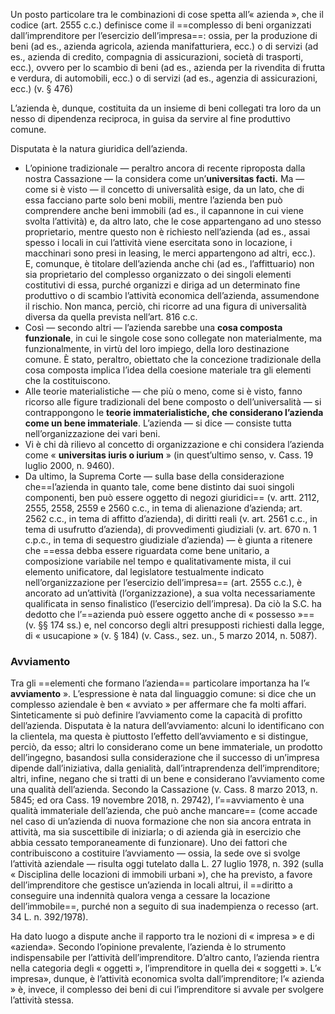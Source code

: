 Un posto particolare tra le combinazioni di cose spetta all’« azienda », che il codice (art. 2555 c.c.) definisce come il ==complesso di beni organizzati dall’imprenditore per l’esercizio dell’impresa==: ossia, per la produzione di beni (ad es., azienda agricola, azienda manifatturiera, ecc.) o di servizi (ad es., azienda di credito, compagnia di assicurazioni, società di trasporti, ecc.), ovvero per lo scambio di beni (ad es., azienda per la rivendita di frutta e verdura, di automobili, ecc.) o di servizi (ad es., agenzia di assicurazioni, ecc.) (v. § 476)

L’azienda è, dunque, costituita da un insieme di beni collegati  tra loro da un nesso di dipendenza reciproca, in guisa da servire al fine produttivo comune.

Disputata è la natura giuridica dell’azienda. 
- L’opinione tradizionale — peraltro ancora di recente riproposta dalla nostra Cassazione — la considera come un’**universitas facti.** Ma — come si è visto — il concetto di universalità esige, da un lato, che di essa facciano parte solo beni mobili, mentre l’azienda ben può comprendere anche beni immobili (ad es., il capannone in cui viene svolta l’attività) e, da altro lato, che le cose appartengano ad uno stesso proprietario, mentre questo non è richiesto nell’azienda (ad es., assai spesso i locali in cui l’attività viene esercitata sono in locazione, i macchinari sono presi in leasing, le merci appartengono ad altri, ecc.). E, comunque, è titolare dell’azienda anche chi (ad es., l’affittuario) non sia proprietario del complesso organizzato o dei singoli elementi costitutivi di essa, purché organizzi e diriga ad un determinato fine produttivo o di scambio l’attività economica dell’azienda, assumendone il rischio. Non manca, perciò, chi ricorre ad una figura di universalità diversa da quella prevista nell’art. 816 c.c.
- Così — secondo altri — l’azienda sarebbe una **cosa composta funzionale**, in cui le singole cose sono collegate non materialmente, ma funzionalmente, in virtù del loro impiego, della loro destinazione comune. È stato, peraltro, obiettato che la concezione tradizionale della cosa composta implica l’idea della coesione materiale tra gli elementi che la costituiscono.
- Alle teorie materialistiche — che più o meno, come si è visto, fanno ricorso alle figure tradizionali del bene composto o dell’universalità — si contrappongono le **teorie immaterialistiche, che considerano l’azienda come un bene immateriale**. L’azienda — si dice — consiste tutta nell’organizzazione dei vari beni.
- Vi è chi dà rilievo al concetto di organizzazione e chi considera l’azienda come « **universitas iuris o iurium** » (in quest’ultimo senso, v. Cass. 19 luglio 2000, n. 9460).
- Da ultimo, la Suprema Corte — sulla base della considerazione che==l’azienda in quanto tale, come bene distinto dai suoi singoli  componenti, ben può essere oggetto di negozi giuridici== (v. artt. 2112, 2555, 2558, 2559 e 2560 c.c., in tema di alienazione d’azienda; art. 2562 c.c., in tema di affitto d’azienda), di diritti reali (v. art. 2561 c.c., in tema di usufrutto d’azienda), di provvedimenti giudiziali (v. art. 670 n. 1 c.p.c., in tema di sequestro giudiziale d’azienda) — è giunta a ritenere che ==essa debba essere riguardata come bene unitario, a composizione variabile nel tempo e qualitativamente mista, il cui elemento unificatore, dal legislatore testualmente indicato nell’organizzazione per l’esercizio dell’impresa== (art. 2555 c.c.), è ancorato ad un’attività (l’organizzazione), a sua volta necessariamente qualificata in senso finalistico (l’esercizio dell’impresa). Da ciò la S.C. ha dedotto che l’==azienda può essere oggetto anche di « possesso »== (v. §§ 174 ss.) e, nel concorso degli altri presupposti richiesti dalla legge, di « usucapione » (v. § 184) (v. Cass., sez. un., 5 marzo 2014, n. 5087).

### Avviamento
Tra gli ==elementi che formano l’azienda== particolare importanza ha l’« **avviamento** ». L’espressione è nata dal linguaggio comune: si dice che un complesso aziendale è ben « avviato » per affermare che fa molti affari. Sinteticamente si può definire l’avviamento come la capacità di profitto dell’azienda.
Disputata è la natura dell’avviamento: alcuni lo identificano con la clientela, ma questa è piuttosto l’effetto dell’avviamento e si distingue, perciò, da esso; altri lo considerano come un bene immateriale, un prodotto dell’ingegno, basandosi sulla considerazione che il successo di un’impresa dipende dall’iniziativa, dalla genialità,
dall’intraprendenza dell’imprenditore; altri, infine, negano che si tratti di un bene e considerano l’avviamento come una qualità dell’azienda.
Secondo la Cassazione (v. Cass. 8 marzo 2013, n. 5845; ed ora Cass. 19 novembre 2018, n. 29742), l’==avviamento è una qualità immateriale dell’azienda, che può anche mancare== (come accade nel caso di un’azienda di nuova formazione che non sia ancora entrata in attività, ma sia suscettibile di iniziarla; o di azienda già in esercizio
che abbia cessato temporaneamente di funzionare).
Uno dei fattori che contribuiscono a costituire l’avviamento — ossia, la sede ove si svolge l’attività aziendale — risulta oggi tutelato dalla L. 27 luglio 1978, n. 392 (sulla « Disciplina delle locazioni di immobili urbani »), che ha previsto, a favore dell’imprenditore che gestisce un’azienda in locali altrui, il ==diritto a conseguire una indennità qualora venga a cessare la locazione dell’immobile==, purché non a seguito di sua inadempienza o recesso (art. 34 L. n. 392/1978).


Ha dato luogo a dispute anche il rapporto tra le nozioni di « impresa » e di «azienda».
Secondo l’opinione prevalente, l’azienda è lo strumento indispensabile per l’attività dell’imprenditore. D’altro canto, l’azienda rientra nella categoria degli « oggetti », l’imprenditore in quella dei « soggetti ».
L’« impresa», dunque, è l’attività economica svolta dall’imprenditore; l’« azienda » è, invece, il complesso dei beni di cui l’imprenditore si avvale per svolgere l’attività stessa.